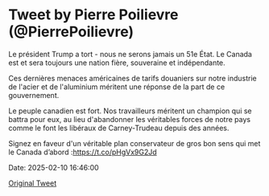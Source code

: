 # Tweet by Pierre Poilievre (@PierrePoilievre)

Le président Trump a tort - nous ne serons jamais un 51e État. Le Canada est et sera toujours une nation fière, souveraine et indépendante.

Ces dernières menaces américaines de tarifs douaniers sur notre industrie de l'acier et de l'aluminium méritent une réponse de la part de ce gouvernement.

Le peuple canadien est fort. Nos travailleurs méritent un champion qui se battra pour eux, au lieu d'abandonner les véritables forces de notre pays comme le font les libéraux de Carney-Trudeau depuis des années.

Signez en faveur d'un véritable plan conservateur de gros bon sens qui met le Canada d’abord :https://t.co/pHgVx9G2Jd

Date: 2025-02-10 16:46:00

[Original Tweet](https://x.com/PierrePoilievre/status/1888992827331269015)
